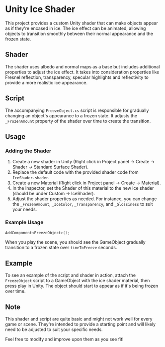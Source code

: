 # Unity Ice Shader

This project provides a custom Unity shader that can make objects appear as if they're encased in ice. The ice effect can be animated, allowing objects to transition smoothly between their normal appearance and the frozen state.

## Shader

The shader uses albedo and normal maps as a base but includes additional properties to adjust the ice effect. It takes into consideration properties like Fresnel reflection, transparency, specular highlights and reflectivity to provide a more realistic ice appearance.

## Script

The accompanying `FreezeObject.cs` script is responsible for gradually changing an object's appearance to a frozen state. It adjusts the `_FrozenAmount` property of the shader over time to create the transition.

## Usage

### Adding the Shader

1. Create a new shader in Unity (Right click in Project panel -> Create -> Shader -> Standard Surface Shader).
2. Replace the default code with the provided shader code from `IceShader.shader`.
3. Create a new Material (Right click in Project panel -> Create -> Material).
4. In the Inspector, set the Shader of this material to the new ice shader (should be under Custom -> IceShader).
5. Adjust the shader properties as needed. For instance, you can change the `_FrozenAmount`, `_IceColor`, `_Transparency`, and `_Glossiness` to suit your needs.

### Example Usage

```csharp
AddComponent<FreezeObject>();
```

When you play the scene, you should see the GameObject gradually transition to a frozen state over `timeToFreeze` seconds.

## Example

To see an example of the script and shader in action, attach the `FreezeObject` script to a GameObject with the ice shader material, then press play in Unity. The object should start to appear as if it's being frozen over time.

## Note

This shader and script are quite basic and might not work well for every game or scene. They're intended to provide a starting point and will likely need to be adjusted to suit your specific needs.

Feel free to modify and improve upon them as you see fit!
